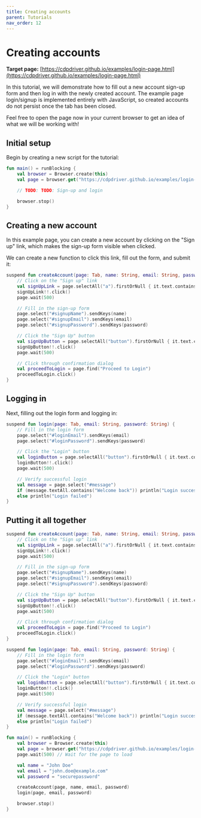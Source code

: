 ```yaml
---
title: Creating accounts
parent: Tutorials
nav_order: 12
---
```


# Creating accounts

**Target page:**
[https://cdpdriver.github.io/examples/login-page.html](https://cdpdriver.github.io/examples/login-page.html)

In this tutorial, we will demonstrate how to fill out a new account sign-up form and then log in with the newly created
account. The example page login/signup is implemented entirely with JavaScript, so created accounts do not persist once
the tab has been closed.

Feel free to open the page now in your current browser to get an idea of what we will be working with!

## Initial setup

Begin by creating a new script for the tutorial:

```kotlin
fun main() = runBlocking {
    val browser = Browser.create(this)
    val page = browser.get("https://cdpdriver.github.io/examples/login-page.html")

    // TODO: TODO: Sign-up and login

    browser.stop()
}
```

## Creating a new account

In this example page, you can create a new account by clicking on the "Sign up" link, which makes the sign-up form
visible when clicked.

We can create a new function to click this link, fill out the form, and submit it:

```kotlin
suspend fun createAccount(page: Tab, name: String, email: String, password: String) {
    // Click on the "Sign up" link
    val signUpLink = page.selectAll("a").firstOrNull { it.text.contains("Sign up") }
    signUpLink!!.click()
    page.wait(500)

    // Fill in the sign-up form
    page.select("#signupName").sendKeys(name)
    page.select("#signupEmail").sendKeys(email)
    page.select("#signupPassword").sendKeys(password)

    // Click the "Sign Up" button
    val signUpButton = page.selectAll("button").firstOrNull { it.text.contains("Sign Up") }
    signUpButton!!.click()
    page.wait(500)

    // Click through confirmation dialog
    val proceedToLogin = page.find("Proceed to Login")
    proceedToLogin.click()
}
```

## Logging in

Next, filling out the login form and logging in:

```kotlin
suspend fun login(page: Tab, email: String, password: String) {
    // Fill in the login form
    page.select("#loginEmail").sendKeys(email)
    page.select("#loginPassword").sendKeys(password)

    // Click the "Login" button
    val loginButton = page.selectAll("button").firstOrNull { it.text.contains("Login") }
    loginButton!!.click()
    page.wait(500)

    // Verify successful login
    val message = page.select("#message")
    if (message.textAll.contains("Welcome back")) println("Login successful")
    else println("Login failed")
}
```

## Putting it all together

```kotlin
suspend fun createAccount(page: Tab, name: String, email: String, password: String) {
    // Click on the "Sign up" link
    val signUpLink = page.selectAll("a").firstOrNull { it.text.contains("Sign up") }
    signUpLink!!.click()
    page.wait(500)

    // Fill in the sign-up form
    page.select("#signupName").sendKeys(name)
    page.select("#signupEmail").sendKeys(email)
    page.select("#signupPassword").sendKeys(password)

    // Click the "Sign Up" button
    val signUpButton = page.selectAll("button").firstOrNull { it.text.contains("Sign Up") }
    signUpButton!!.click()
    page.wait(500)

    // Click through confirmation dialog
    val proceedToLogin = page.find("Proceed to Login")
    proceedToLogin.click()
}

suspend fun login(page: Tab, email: String, password: String) {
    // Fill in the login form
    page.select("#loginEmail").sendKeys(email)
    page.select("#loginPassword").sendKeys(password)

    // Click the "Login" button
    val loginButton = page.selectAll("button").firstOrNull { it.text.contains("Login") }
    loginButton!!.click()
    page.wait(500)

    // Verify successful login
    val message = page.select("#message")
    if (message.textAll.contains("Welcome back")) println("Login successful")
    else println("Login failed")
}

fun main() = runBlocking {
    val browser = Browser.create(this)
    val page = browser.get("https://cdpdriver.github.io/examples/login-page.html")
    page.wait(500) // Wait for the page to load

    val name = "John Doe"
    val email = "john.doe@example.com"
    val password = "securepassword"

    createAccount(page, name, email, password)
    login(page, email, password)

    browser.stop()
}
```
